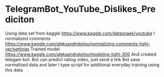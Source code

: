 # TelegramBot_YouTube_Dislikes_Prediciton

Using data set from kaggle https://www.kaggle.com/datasnaek/youtube
I normalized comments https://www.kaggle.com/aleksandrglotov/normalizing-comments-light-ver/settings
Trained model https://www.kaggle.com/aleksandrglotov/modeling-light-300
And created telegam bot.
Bot can predict rating video, just send a link
Bot save normalized data and later I type script for additional everyday training using this data 


